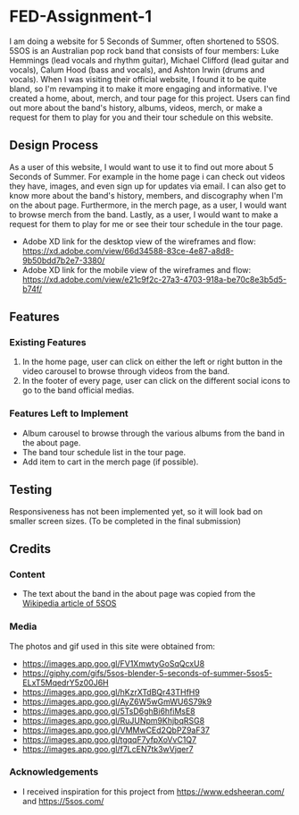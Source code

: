 # FED-Assignment-1

I am doing a website for 5 Seconds of Summer, often shortened to 5SOS. 5SOS is an Australian pop rock band that consists of four members: Luke Hemmings (lead vocals and rhythm guitar), Michael Clifford (lead guitar and vocals), Calum Hood (bass and vocals), and Ashton Irwin (drums and vocals). When I was visiting their official website, I found it to be quite bland, so I'm revamping it to make it more engaging and informative. I've created a home, about, merch, and tour page for this project. Users can find out more about the band's history, albums, videos, merch, or make a request for them to play for you and their tour schedule on this website.
 
## Design Process
 
As a user of this website, I would want to use it to find out more about 5 Seconds of Summer. For example in the home page i can check out videos they have, images, and even sign up for updates via email. I can also get to know more about the band's history, members, and discography when I'm on the about page. Furthermore, in the merch page, as a user, I would want to browse merch from the band. Lastly, as a user, I would want to make a request for them to play for me or see their tour schedule in the tour page.

- Adobe XD link for the desktop view of the wireframes and flow: https://xd.adobe.com/view/66d34588-83ce-4e87-a8d8-9b50bdd7b2e7-3380/
- Adobe XD link for the mobile view of the wireframes and flow: https://xd.adobe.com/view/e21c9f2c-27a3-4703-918a-be70c8e3b5d5-b74f/

## Features 
### Existing Features
1. In the home page, user can click on either the left or right button in the video carousel to browse through videos from the band.
2. In the footer of every page, user can click on the different social icons to go to the band official medias.

### Features Left to Implement
- Album carousel to browse through the various albums from the band in the about page.
- The band tour schedule list in the tour page.
- Add item to cart in the merch page (if possible).

## Testing

Responsiveness has not been implemented yet, so it will look bad on smaller screen sizes. (To be completed in the final submission)

## Credits

### Content
- The text about the band in the about page was copied from the [Wikipedia article of 5SOS](https://en.wikipedia.org/wiki/5_Seconds_of_Summer)

### Media
The photos and gif used in this site were obtained from:
- https://images.app.goo.gl/FV1XmwtyGoSqQcxU8
- https://giphy.com/gifs/5sos-blender-5-seconds-of-summer-5sos5-ELxT5MqedrY5z00J6H
- https://images.app.goo.gl/hKzrXTdBQr43THfH9
- https://images.app.goo.gl/AyZ6W5wGmWU6S79k9
- https://images.app.goo.gl/5TsD6ghBi6hfiMsE8
- https://images.app.goo.gl/RuJUNpm9KhjbqRSG8
- https://images.app.goo.gl/VMMwCEd2QbPZ9aF37
- https://images.app.goo.gl/tgqqF7yfpXoVvC1Q7
- https://images.app.goo.gl/f7LcEN7tk3wVjqer7

### Acknowledgements

- I received inspiration for this project from https://www.edsheeran.com/ and https://5sos.com/
